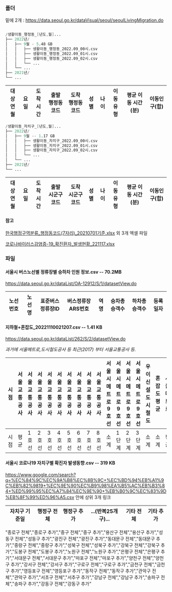 ### 폴더

밑에 2개 : https://data.seoul.go.kr/dataVisual/seoul/seoulLivingMigration.do

```s

/생활이동_행정동_[년도,월]... 
├── 2022년/
│   ├── 9월 - 5.48 GB
│   │   ├── 생활이동_행정동_2022.09_00시.csv
│   │   ├── 생활이동_행정동_2022.09_01시.csv
│   │   ├── 생활이동_행정동_2022.09_02시.csv
│   │   └── ...
│   └── ...
├── 2021년/
└── ...
```
| 대상연월 | 요일 | 도착시간 | 출발 행정동 코드 | 도착 행정동 코드 | 성별 | 나이 | 이동유형 | 평균 이동 시간(분) | 이동인구(합) |
|----------|------|----------|------------------|------------------|------|------|----------|--------------------|--------------|

```s
/생활이동_자치구_[년도,월]... 
├── 2022년/
│   ├── 9월 -- 1.17 GB
│   │   ├── 생활이동_자치구_2022.09_00시.csv
│   │   ├── 생활이동_자치구_2022.09_01시.csv
│   │   ├── 생활이동_자치구_2022.09_02시.csv
│   │   └── ...
│   └── ...
├── 2021년/
└── ...
```
| 대상연월 | 요일 | 도착시간 | 출발 시군구 코드 | 도착 시군구 코드 | 성별 | 나이 | 이동유형 | 평균 이동 시간(분) | 이동인구(합) |
|----------|------|----------|------------------|------------------|------|------|----------|--------------------|--------------|

#### 참고 
[한국행정구역분류_행정동코드(7자리)_20210701기준.xlsx](/datasets/%ED%95%9C%EA%B5%AD%ED%96%89%EC%A0%95%EA%B5%AC%EC%97%AD%EB%B6%84%EB%A5%98_%ED%96%89%EC%A0%95%EB%8F%99%EC%BD%94%EB%93%9C(7%EC%9E%90%EB%A6%AC)_20210701%EA%B8%B0%EC%A4%80.xlsx) 외 3개 엑셀 파일

[코로나바이러스감염증-19_확진환자_발생현황_221117.xlsx](/datasets/%EC%BD%94%EB%A1%9C%EB%82%98%EB%B0%94%EC%9D%B4%EB%9F%AC%EC%8A%A4%EA%B0%90%EC%97%BC%EC%A6%9D-19_%ED%99%95%EC%A7%84%ED%99%98%EC%9E%90_%EB%B0%9C%EC%83%9D%ED%98%84%ED%99%A9_221117.xlsx)

### 파일

#### 서울시 버스노선별 정류장별 승하차 인원 정보.csv -- 70.2MB

https://data.seoul.go.kr/dataList/OA-12912/S/1/datasetView.do

| 노선번호 | 노선명 | 표준버스정류장ID | 버스정류장ARS번호 | 역명 | 승차총승객수 | 하차총승객수 | 등록일자 |
|----------|--------|------------------|-------------------|------|--------------|--------------|----------|


#### 지하철+혼잡도_20221110021207.csv -- 1.41 KB

https://data.seoul.go.kr/dataList/262/S/2/datasetView.do

_과거에 서울메트로,도시철도공사 등 최근(2017) 부터 서울교통공사 등._

| 시점 | 서울교통공사 | 서울교통공사 | 서울교통공사 | 서울교통공사 | 서울교통공사 | 서울교통공사 | 서울교통공사 | 서울교통공사 | 서울교통공사 | 서울시메트로9호선 | 서울시메트로9호선 | 서울시메트로9호선 | 서울시메트로9호선 | 우이신설도시철도 | 혼잡도평균 | 서울메트로 | 서울메트로 | 서울메트로 | 서울메트로 | 서울메트로 | 도시철도공사 | 도시철도공사 | 도시철도공사 | 도시철도공사 | 도시철도공사 |
|------|--------------|--------------|--------------|--------------|--------------|--------------|--------------|--------------|--------------|-------------------|-------------------|-------------------|-------------------|------------------|------------|------------|------------|------------|------------|------------|--------------|--------------|--------------|--------------|--------------|
| 시점 | 평균         | 1호선        | 2호선        | 3호선        | 4호선        | 5호선        | 6호선        | 7호선        | 8호선        | 소계              | 1단계             | 2단계             | 3단계             | 소계             | 소계       | 평균       | 1호선      | 2호선      | 3호선      | 4호선      | 평균         | 5호선        | 6호선        | 7호선        | 8호선        |

#### 서울시 코로나19 자치구별 확진자 발생동향.csv -- 319 KB 

https://www.google.com/search?q=%EC%84%9C%EC%9A%B8%EC%8B%9C+%EC%BD%94%EB%A1%9C%EB%82%9819+%EC%9E%90%EC%B9%98%EA%B5%AC%EB%B3%84+%ED%99%95%EC%A7%84%EC%9E%90+%EB%B0%9C%EC%83%9D%EB%8F%99%ED%96%A5.csv 안에 상위 3개 링크

| 자치구 기준일 | 행정구 전체 | 행정구 추가 | ...(반복25개구)... | 기타 전체 | 기타 추가 |
|-|-|-|-|-|-|

"종로구 전체","종로구 추가","중구 전체","중구 추가","용산구 전체","용산구 추가","성동구 전체","성동구 추가","광진구 전체","광진구 추가","동대문구 전체","동대문구 추가","중랑구 전체","중랑구 추가","성북구 전체","성북구 추가","강북구 전체","강북구 추가","도봉구 전체","도봉구 추가","노원구 전체","노원구 추가","은평구 전체","은평구 추가","서대문구 전체","서대문구 추가","마포구 전체","마포구 추가","양천구 전체","양천구 추가","강서구 전체","강서구 추가","구로구 전체","구로구 추가","금천구 전체","금천구 추가","영등포구 전체","영등포구 추가","동작구 전체","동작구 추가","관악구 전체","관악구 추가","서초구 전체","서추구 추가","강남구 전체","강남구 추가","송파구 전체","송파구 추가","강동구 전체","강동구 추가"
